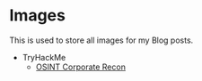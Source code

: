 # Images
This is used to store all images for my Blog posts.
- TryHackMe
  - [OSINT Corporate Recon](./OSINT%20Corporate%20Recon)

